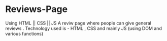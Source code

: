 # Reviews-Page
Using HTML || CSS || JS
A reviw page where people can give general reviews . Technology used is - HTML , CSS and mainly JS (using DOM and various functions)
